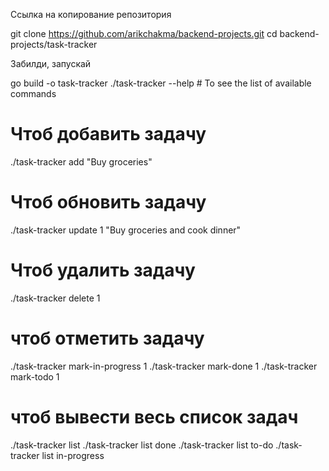 
Ссылка на копирование репозитория

git clone https://github.com/arikchakma/backend-projects.git
cd backend-projects/task-tracker

Забилди, запускай

go build -o task-tracker
./task-tracker --help # To see the list of available commands

# Чтоб добавить задачу
./task-tracker add "Buy groceries"

# Чтоб обновить задачу
./task-tracker update 1 "Buy groceries and cook dinner"

# Чтоб удалить задачу
./task-tracker delete 1

# чтоб отметить задачу
./task-tracker mark-in-progress 1
./task-tracker mark-done 1
./task-tracker mark-todo 1

# чтоб вывести весь список задач
./task-tracker list
./task-tracker list done
./task-tracker list to-do
./task-tracker list in-progress
